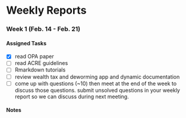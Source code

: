 # Weekly Reports

### Week 1 (Feb. 14 - Feb. 21)

#### Assigned Tasks

- [x] read OPA paper
- [ ] read ACRE guidelines
- [ ] Rmarkdown tutorials
- [ ] review wealth tax and deworming app and dynamic documentation
- [ ] come up with questions (~10) then meet at the end of the week to discuss those questions. submit unsolved questions in your weekly report so we can discuss during next meeting.

#### Notes
